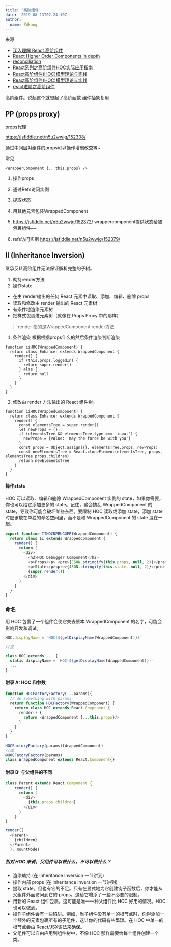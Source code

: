 ```yaml
---
title: '高阶组件'
date: '2019-08-13T07:24:10Z'
author:
  name: ZWkang
---
```

来源
- [深入理解 React 高阶组件](https://zhuanlan.zhihu.com/p/24776678)
- [React Higher Order Components in depth](https://medium.com/@franleplant/react-higher-order-components-in-depth-cf9032ee6c3e)
- [reconciliation](https://reactjs.org/docs/reconciliation.html)
- [React系列之高阶组件HOC实际应用指南](https://juejin.im/post/5a5dc82151882573392cbe37)
- [React高阶组件(HOC)模型理论与实践](https://segmentfault.com/a/1190000008112017#articleHeader13)
- [React高阶组件(HOC)模型理论与实践](https://segmentfault.com/a/1190000008112017#articleHeader13)
- [react进阶之高阶组件](https://github.com/sunyongjian/blog/issues/25)

高阶组件。说起这个就想起了高阶函数
组件抽象复用

## PP (props proxy)
props代理

https://jsfiddle.net/n5u2wwjg/152308/

通过中间层对组件的props可以操作增删改查等~

常见
```
<WrapperComponent {...this.props} />
```

1. 操作props
2. 通过Refs访问实例
3. 提取状态
4. 用其他元素包装WrappedComponent

1. https://jsfiddle.net/n5u2wwjg/152372/ wrappercomponent提供状态给被包裹组件~~
2. refs访问实例 https://jsfiddle.net/n5u2wwjg/152379/

## II (Inheritance Inversion)

继承反转高阶组件无法保证解析完整的子树。

1. 劫持render方法
2. 操作state

- 在由 render输出的任何 React 元素中读取、添加、编辑、删除 props
- 读取和修改由 render 输出的 React 元素树
- 有条件地渲染元素树
- 把样式包裹进元素树（就像在 Props Proxy 中的那样）


> render 指的是WrappedComponent.render方法

1. 条件渲染 根据根据props什么的然后条件渲染判断渲染
```
function iiHOC(WrappedComponent) {
  return class Enhancer extends WrappedComponent {
    render() {
      if (this.props.loggedIn) {
        return super.render()
      } else {
        return null
      }
    }
  }
}
```

2. 修改由 render 方法输出的 React 组件树。
```
function iiHOC(WrappedComponent) {
  return class Enhancer extends WrappedComponent {
    render() {
      const elementsTree = super.render()
      let newProps = {};
      if (elementsTree && elementsTree.type === 'input') {
        newProps = {value: 'may the force be with you'}
      }
      const props = Object.assign({}, elementsTree.props, newProps)
      const newElementsTree = React.cloneElement(elementsTree, props, elementsTree.props.children)
      return newElementsTree
    }
  }
}
```

#### 操作state
HOC 可以读取、编辑和删除 WrappedComponent 实例的 state，如果你需要，你也可以给它添加更多的 state。记住，这会搞乱 WrappedComponent 的 state，导致你可能会破坏某些东西。要限制 HOC 读取或添加 state，添加 state 时应该放在单独的命名空间里，而不是和 WrappedComponent 的 state 混在一起。

```js
export function IIHOCDEBUGGER(WrappedComponent) {
  return class II extends WrappedComponent {
    render() {
      return (
        <div>
          <h2>HOC Debugger Component</h2>
          <p>Props</p> <pre>{JSON.stringify(this.props, null, 2)}</pre>
          <p>State</p><pre>{JSON.stringify(this.state, null, 2)}</pre>
          {super.render()}
        </div>
      )
    }
  }
}
```

### 命名
用 HOC 包裹了一个组件会使它失去原本 WrappedComponent 的名字，可能会影响开发和调试。


```js
HOC.displayName = `HOC(${getDisplayName(WrappedComponent)})`

//或

class HOC extends ... {
  static displayName = `HOC(${getDisplayName(WrappedComponent)})`
  ...
}
```


#### 附录 A: HOC 和参数
```js
function HOCFactoryFactory(...params){
  // do something with params
  return function HOCFactory(WrappedComponent) {
    return class HOC extends React.Component {
      render() {
        return <WrappedComponent {...this.props}/>
      }
    }
  }
}

HOCFactoryFactory(params)(WrappedComponent)
//或
@HOCFatoryFactory(params)
class WrappedComponent extends React.Component{}
```


#### 附录 B: 与父组件的不同

```js
class Parent extends React.Component {
    render() {
      return (
        <div>
          {this.props.children}
        </div>
      )
    }
}

render((
  <Parent>
    {children}
  </Parent>
  ), mountNode)
```


##### 相对 HOC 来说，父组件可以做什么，不可以做什么？

- 渲染劫持 (在 Inheritance Inversion 一节讲到)
- 操作内部 props (在 Inheritance Inversion 一节讲到)
- 提取 state。但也有它的不足。只有在显式地为它创建钩子函数后，你才能从父组件外面访问到它的 props。这给它增添了一些不必要的限制。
- 用新的 React 组件包裹。这可能是唯一一种父组件比 HOC 好用的情况。HOC 也可以做到。
- 操作子组件会有一些陷阱。例如，当子组件没有单一的根节点时，你得添加一个额外的元素包裹所有的子组件，这让你的代码有些繁琐。在 HOC 中单一的根节点会由 React/JSX语法来确保。
- 父组件可以自由应用到组件树中，不像 HOC 那样需要给每个组件创建一个类。